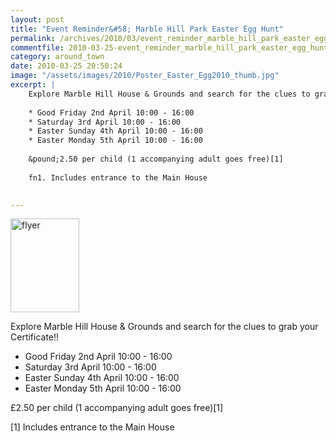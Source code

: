 ```yaml
---
layout: post
title: "Event Reminder&#58; Marble Hill Park Easter Egg Hunt"
permalink: /archives/2010/03/event_reminder_marble_hill_park_easter_egg_hunt.html
commentfile: 2010-03-25-event_reminder_marble_hill_park_easter_egg_hunt
category: around_town
date: 2010-03-25 20:50:24
image: "/assets/images/2010/Poster_Easter_Egg2010_thumb.jpg"
excerpt: |
    Explore Marble Hill House & Grounds and search for the clues to grab your Certificate!!
    
    * Good Friday 2nd April 10:00 - 16:00
    * Saturday 3rd April 10:00 - 16:00
    * Easter Sunday 4th April 10:00 - 16:00
    * Easter Monday 5th April 10:00 - 16:00
    
    &pound;2.50 per child (1 accompanying adult goes free)[1]
    
    fn1. Includes entrance to the Main House
    

---
```


<a href="/assets/images/2010/Poster_Easter_Egg2010.jpg" title="See larger version of - flyer"><img src="/assets/images/2010/Poster_Easter_Egg2010_thumb.jpg" width="110" height="150" alt="flyer" class="photo right" /></a>

Explore Marble Hill House & Grounds and search for the clues to grab your Certificate!!

-   Good Friday 2nd April 10:00 - 16:00
-   Saturday 3rd April 10:00 - 16:00
-   Easter Sunday 4th April 10:00 - 16:00
-   Easter Monday 5th April 10:00 - 16:00

£2.50 per child (1 accompanying adult goes free)[1]

[1] Includes entrance to the Main House
